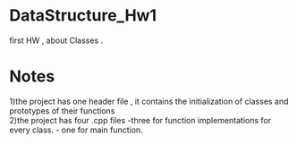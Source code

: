 # DataStructure_Hw1
first HW , about Classes .
# Notes
1)the project has one header file , it contains the initialization of classes and prototypes of their functions  
2)the project has four .cpp files 
      -three for function implementations for every class.
      - one for main function.
   
